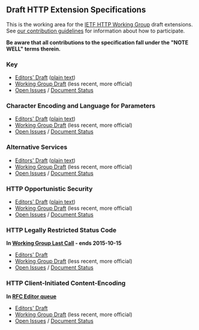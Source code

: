 ## Draft HTTP Extension Specifications

This is the working area for the [IETF HTTP Working Group](https://httpwg.github.io/) draft extensions. See [our contribution 
guidelines](CONTRIBUTING.md) for information about how to participate.

**Be aware that all contributions to the specification fall under the "NOTE WELL" terms therein.**


### Key
* [Editors' Draft](https://httpwg.github.io/http-extensions/key.html) ([plain text](https://httpwg.github.io/http-extensions/key.txt))
* [Working Group Draft](https://tools.ietf.org/html/draft-ietf-httpbis-key) (less recent, more official)
* [Open Issues](https://github.com/httpwg/http-extensions/issues?q=is%3Aopen+is%3Aissue+label%3Akey) / [Document Status](https://datatracker.ietf.org/doc/draft-ietf-httpbis-key/)


### Character Encoding and Language for Parameters
* [Editors' Draft](https://httpwg.github.io/http-extensions/rfc5987bis.html) ([plain text](https://httpwg.github.io/http-extensions/rfc5987bis.txt))
* [Working Group Draft](https://tools.ietf.org/html/draft-ietf-httpbis-rfc5987bis) (less recent, more official)
* [Open Issues](https://github.com/httpwg/http-extensions/issues?q=is%3Aopen+is%3Aissue+label%3Arfc5987bis) / [Document Status](https://datatracker.ietf.org/doc/draft-ietf-httpbis-rfc5987bis/)


### Alternative Services
* [Editors' Draft](https://httpwg.github.io/http-extensions/alt-svc.html) ([plain text](https://httpwg.github.io/http-extensions/alt-svc.txt))
* [Working Group Draft](https://tools.ietf.org/html/draft-ietf-httpbis-alt-svc) (less recent, more official)
* [Open Issues](https://github.com/httpwg/http-extensions/issues?q=is%3Aopen+is%3Aissue+label%3Aalt-svc) / [Document Status](https://datatracker.ietf.org/doc/draft-ietf-httpbis-alt-svc/)

### HTTP Opportunistic Security
* [Editors' Draft](https://httpwg.github.io/http-extensions/encryption.html) ([plain text](https://httpwg.github.io/http-extensions/encryption.txt))
* [Working Group Draft](https://tools.ietf.org/html/draft-ietf-httpbis-http2-encryption) (less recent, more official)
* [Open Issues](https://github.com/httpwg/http-extensions/issues?q=is%3Aopen+is%3Aissue+label%3Aopp-sec) / [Document Status](https://datatracker.ietf.org/doc/draft-ietf-httpbis-http2-encryption/)

### HTTP Legally Restricted Status Code

**In [Working Group Last Call](http://www.w3.org/mid/0E5383DD-927C-493F-90C4-4A9C7CB93308@mnot.net) - ends 2015-10-15**

* [Editors' Draft](https://httpwg.github.io/http-extensions/draft-ietf-httpbis-legally-restricted-status.html)
* [Working Group Draft](https://tools.ietf.org/html/draft-ietf-httpbis-legally-restricted-status) (less recent, more official)
* [Open Issues](https://github.com/httpwg/http-extensions/issues?q=is%3Aopen+is%3Aissue+label%3A451) / [Document Status](https://datatracker.ietf.org/doc/draft-ietf-httpbis-legally-restricted-status/)


### HTTP Client-Initiated Content-Encoding

**In [RFC Editor queue](https://www.rfc-editor.org/queue2.html#draft-ietf-httpbis-cice)**

* [Editors' Draft](https://httpwg.github.io/http-extensions/draft-ietf-httpbis-cice.html)
* [Working Group Draft](https://tools.ietf.org/html/draft-ietf-httpbis-cice) (less recent, more official)
* [Open Issues](https://github.com/httpwg/http-extensions/issues?q=is%3Aopen+is%3Aissue+label%3Acice) / [Document Status](https://datatracker.ietf.org/doc/draft-ietf-httpbis-cice/)






